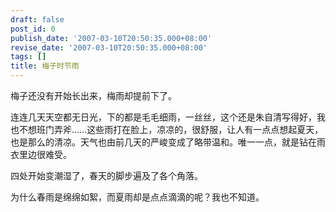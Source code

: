 ```yaml
---
draft: false
post_id: 0
publish_date: '2007-03-10T20:50:35.000+08:00'
revise_date: '2007-03-10T20:50:35.000+08:00'
tags: []
title: 梅子时节雨
---
```


梅子还没有开始长出来，梅雨却提前下了。

连连几天天空都无日光，下的都是毛毛细雨，一丝丝，这个还是朱自清写得好，我也不想班门弄斧……这些雨打在脸上，凉凉的，很舒服，让人有一点点想起夏天，也是那么的清凉。天气也由前几天的严峻变成了略带温和。唯一一点，就是钻在雨衣里边很难受。

四处开始变潮湿了，春天的脚步遍及了各个角落。

为什么春雨是绵绵如絮，而夏雨却是点点滴滴的呢？我也不知道。
